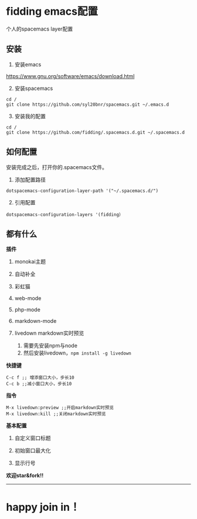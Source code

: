 
# fidding emacs配置
个人的spacemacs layer配置

## 安装

1. 安装emacs

 https://www.gnu.org/software/emacs/download.html 

2. 安装spacemacs
```
cd /
git clone https://github.com/syl20bnr/spacemacs.git ~/.emacs.d
```
3. 安装我的配置
```
cd /
git clone https://github.com/fidding/.spacemacs.d.git ~/.spacemacs.d
```
## 如何配置
安装完成之后，打开你的.spacemacs文件。

1. 添加配置路径
```
dotspacemacs-configuration-layer-path '("~/.spacemacs.d/")
```
2. 引用配置
```
dotspacemacs-configuration-layers '(fidding）
```
## 都有什么

**插件**

1. monokai主题

2. 自动补全

3. 彩虹猫

4. web-mode

5. php-mode

6. markdown-mode

7. livedown markdown实时预览

    1. 需要先安装npm与node 
    2. 然后安装livedown，```npm install -g livedown```

**快捷键**

```
C-c f ;; 增添窗口大小，步长10
C-c b ;;减小窗口大小，步长10
```

**指令**

```
M-x livedown:preview ;;开启markdown实时预览
M-x livedown:kill ;;关闭markdown实时预览
```

**基本配置**

1. 自定义窗口标题

2. 初始窗口最大化

3. 显示行号

**欢迎star&fork!!**

***
# happy join in！


















